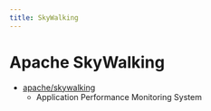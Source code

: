 ```yaml
---
title: SkyWalking
---
```


# Apache SkyWalking

- [apache/skywalking](https://github.com/apache/skywalking)
  - Application Performance Monitoring System

